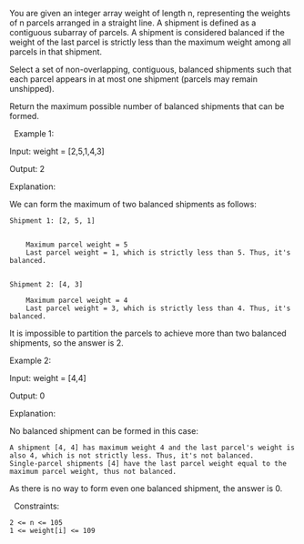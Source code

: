You are given an integer array weight of length n, representing the weights of n parcels arranged in a straight line. A shipment is defined as a contiguous subarray of parcels. A shipment is considered balanced if the weight of the last parcel is strictly less than the maximum weight among all parcels in that shipment.

Select a set of non-overlapping, contiguous, balanced shipments such that each parcel appears in at most one shipment (parcels may remain unshipped).

Return the maximum possible number of balanced shipments that can be formed.

 
Example 1:


Input: weight = [2,5,1,4,3]

Output: 2

Explanation:

We can form the maximum of two balanced shipments as follows:


	Shipment 1: [2, 5, 1]

	
		Maximum parcel weight = 5
		Last parcel weight = 1, which is strictly less than 5. Thus, it's balanced.
	
	
	Shipment 2: [4, 3]
	
		Maximum parcel weight = 4
		Last parcel weight = 3, which is strictly less than 4. Thus, it's balanced.
	
	


It is impossible to partition the parcels to achieve more than two balanced shipments, so the answer is 2.


Example 2:


Input: weight = [4,4]

Output: 0

Explanation:

No balanced shipment can be formed in this case:


	A shipment [4, 4] has maximum weight 4 and the last parcel's weight is also 4, which is not strictly less. Thus, it's not balanced.
	Single-parcel shipments [4] have the last parcel weight equal to the maximum parcel weight, thus not balanced.


As there is no way to form even one balanced shipment, the answer is 0.


 
Constraints:


	2 <= n <= 105
	1 <= weight[i] <= 109

